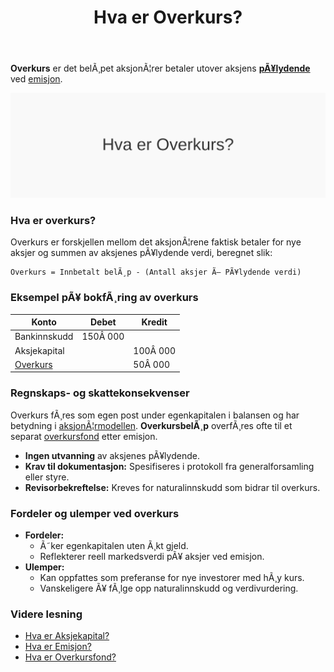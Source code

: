 ﻿---
title: "Hva er Overkurs?"
meta_title: "Hva er Overkurs?"
meta_description: '**Overkurs** er det belÃ¸pet aksjonÃ¦rer betaler utover aksjens **[pÃ¥lydende](/blogs/regnskap/palydende "Hva er PÃ¥lydende? Guide til pÃ¥lydende verdi")** ved ...'
slug: hva-er-overkurs
type: blog
layout: pages/single
---

**Overkurs** er det belÃ¸pet aksjonÃ¦rer betaler utover aksjens **[pÃ¥lydende](/blogs/regnskap/palydende "Hva er PÃ¥lydende? Guide til pÃ¥lydende verdi")** ved [emisjon](/blogs/regnskap/emisjon "Hva er Emisjon? En komplett guide til kapitalforhÃ¸yelse og aksjeutstedelse").

![Overkurs konsept](hva-er-overkurs-image.svg)

### Hva er overkurs?

Overkurs er forskjellen mellom det aksjonÃ¦rene faktisk betaler for nye aksjer og summen av aksjenes pÃ¥lydende verdi, beregnet slik:

```
Overkurs = Innbetalt belÃ¸p - (Antall aksjer Ã— PÃ¥lydende verdi)
```

### Eksempel pÃ¥ bokfÃ¸ring av overkurs

| Konto                                                       | Debet    | Kredit                                                       |
|-------------------------------------------------------------|----------|--------------------------------------------------------------|
| Bankinnskudd                                                | 150Â 000  |                                                              |
| Aksjekapital                                                |          | 100Â 000                                                      |
| [Overkurs](/blogs/regnskap/hva-er-overkurs "Hva er Overkurs? En Guide til Overkurs i Regnskap") |          | 50Â 000                                                       |

### Regnskaps- og skattekonsekvenser

Overkurs fÃ¸res som egen post under egenkapitalen i balansen og har betydning i [aksjonÃ¦rmodellen](/blogs/regnskap/aksjonaermodellen "AksjonÃ¦rmodellen: Skattemodell for Utbytte og Gevinst"). **OverkursbelÃ¸p** overfÃ¸res ofte til et separat [overkursfond](/blogs/regnskap/hva-er-overkursfond "Hva er Overkursfond? Guide til overkurs ved kapitalforhÃ¸yelse") etter emisjon.

- **Ingen utvanning** av aksjenes pÃ¥lydende.
- **Krav til dokumentasjon:** Spesifiseres i protokoll fra generalforsamling eller styre.
- **Revisorbekreftelse:** Kreves for naturalinnskudd som bidrar til overkurs.

### Fordeler og ulemper ved overkurs

* **Fordeler:**
  * Ã˜ker egenkapitalen uten Ã¸kt gjeld.
  * Reflekterer reell markedsverdi pÃ¥ aksjer ved emisjon.
* **Ulemper:**
  * Kan oppfattes som preferanse for nye investorer med hÃ¸y kurs.
  * Vanskeligere Ã¥ fÃ¸lge opp naturalinnskudd og verdivurdering.

### Videre lesning

* [Hva er Aksjekapital?](/blogs/regnskap/hva-er-aksjekapital "Hva er Aksjekapital? Krav og Forklaring")
* [Hva er Emisjon?](/blogs/regnskap/emisjon "Hva er Emisjon? En komplett guide til kapitalforhÃ¸yelse og aksjeutstedelse")
* [Hva er Overkursfond?](/blogs/regnskap/hva-er-overkursfond "Hva er Overkursfond? Guide til overkurs ved kapitalforhÃ¸yelse")
